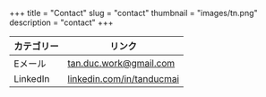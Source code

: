 +++
title = "Contact"
slug = "contact"
thumbnail = "images/tn.png"
description = "contact"
+++

| カテゴリー | リンク                                                             |
| ---        | ---                                                                |
| Eメール    | tan.duc.work@gmail.com                                             |
| LinkedIn   | [linkedin.com/in/tanducmai](https://www.linkedin.com/in/tanducmai) |
